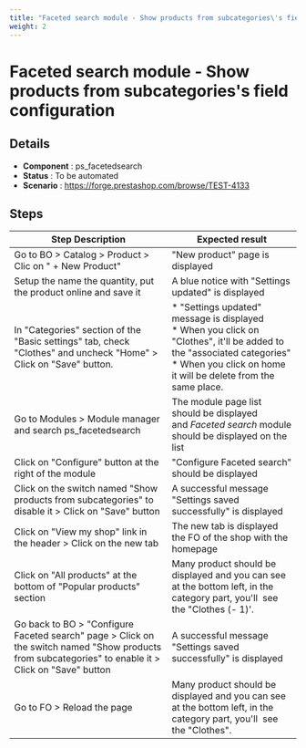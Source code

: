 ```yaml
---
title: "Faceted search module - Show products from subcategories\'s field configuration"
weight: 2
---
```


# Faceted search module - Show products from subcategories\'s field configuration
## Details
* **Component** : ps_facetedsearch
* **Status** : To be automated
* **Scenario** : https://forge.prestashop.com/browse/TEST-4133

## Steps
| Step Description | Expected result |
| ----- | ----- |
| Go to BO > Catalog > Product > Clic on " + New Product" | "New product" page is displayed |
| Setup the name the quantity, put the product online and save it | A blue notice with "Settings updated" is displayed |
| In "Categories" section of the "Basic settings" tab, check "Clothes" and uncheck "Home" > Click on "Save" button. | * "Settings updated" message is displayed<br> * When you click on "Clothes", it'll be added to the "associated categories"<br> * When you click on home it will be delete from the same place. |
| Go to Modules > Module manager and search ps_facetedsearch | The module page list should be displayed and *Faceted search* module should be displayed on the list |
| Click on "Configure" button at the right of the module | "Configure Faceted search" should be displayed |
| Click on the switch named "Show products from subcategories" to disable it > Click on "Save" button | A successful message "Settings saved successfully" is displayed |
| Click on "View my shop" link in the header > Click on the new tab | The new tab is displayed the FO of the shop with the homepage |
| Click on "All products" at the bottom of "Popular products" section | Many product should be displayed and you can see at the bottom left, in the category part, you'll  see the "Clothes (- 1)'. |
| Go back to BO > "Configure Faceted search" page > Click on the switch named "Show products from subcategories" to enable it > Click on "Save" button | A successful message "Settings saved successfully" is displayed |
| Go to FO > Reload the page | Many product should be displayed and you can see at the bottom left, in the category part, you'll  see the "Clothes". |

